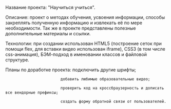 Название проекта: "Научиться учиться".

Описание: проект о методах обучения, усвоения информации, способы закреплять полученную информацию и извлекать её по мере необходимости. Так же в проекте представлены полезные дополнительные материалы и ссылки.

Технологии: при создании использован  HTML5 (построение сеток при помощи flex, для вставки видео использован iframe),
                                      CSS3 (в том числе css-анимация),
                                      БЭМ-подход в именовании классов и файловой структуре.

Планы по доработке проекта: подключить другие шрифты;

                            добавить любимые образовательные видео;

                            проверить код на кроссбраузерность и дописать все вендорные префиксы;

                            создать форму обратной связи от пользователей.
